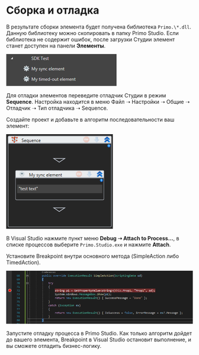 # Сборка и отладка

В результате сборки элемента будет получена библиотека `Primo.\*.dll`. Данную библиотеку можно скопировать в папку Primo Studio. Если библиотека не содержит ошибок, после загрузки Студии элемент станет доступен на панели **Элементы**.

![](<../../../.gitbook/assets/0 (145).png>)

Для отладки элементов переведите отладчик Cтудии в режим **Sequence**. Настройка находится в меню Файл ➝ Настройки ➝ Общие ➝ Отладчик ➝ Тип отладчика ➝ Sequence.

Создайте проект и добавьте в алгоритм последовательности ваш элемент:

![](<../../../.gitbook/assets/1 (119).png>)

В Visual Studio нажмите пункт меню **Debug ➝ Attach to Process…**, в списке процессов выберите `Primo.Studio.exe` и нажмите **Attach**.

Установите Breakpoint внутри основного метода (SimpleAction либо TimedAction).

![](<../../../.gitbook/assets/2 (5).png>)

Запустите отладку процесса в Primo Studio. Как только алгоритм дойдет до вашего элемента, Breakpoint в Visual Studio остановит выполнение, и вы сможете отладить бизнес-логику.
